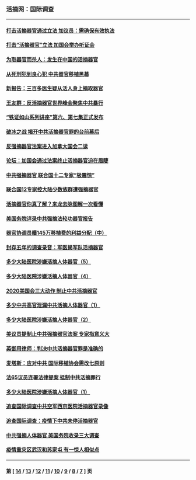 ### 活摘网：国际调查
---
#### [打击活摘器官通过立法 加议员：需确保有效执法](../../pages/nf5947/n13886356.md?03170430) 
#### [打击“活摘器官”立法 加国会举办听证会](../../pages/nf5947/n13869362.md?03170430) 
#### [为取器官而杀人：发生在中国的活摘器官](../../pages/nf5947/n13794731.md?03170430) 
#### [从死刑犯到良心犯 中共器官移植黑幕](../../pages/nf5947/n13764669.md?03170430) 
#### [新报告：三百多医生疑从活人身上摘取器官](../../pages/nf5947/n13703044.md?03170430) 
#### [王友群：反活摘器官世界峰会聚焦中共暴行](../../pages/nf5947/n13250738.md?03170430) 
#### [“铁证如山系列讲座”第六、第七集正式发布](../../pages/nf5947/n13106287.md?03170430) 
#### [破冰之战 揭开中共活摘器官罪的台前幕后](../../pages/nf5947/n13082457.md?03170430) 
#### [反强摘器官法案进入加拿大国会二读](../../pages/nf5947/n13033450.md?03170430) 
#### [论坛：加国会通过法案终止活摘器官迫在眉睫](../../pages/nf5947/n13029839.md?03170430) 
#### [中共强摘器官 联合国十二专家“极震惊”](../../pages/nf5947/n13024313.md?03170430) 
#### [联合国12专家控大陆少数族群遭强摘器官](../../pages/nf5947/n13023877.md?03170430) 
#### [活摘器官你真了解？来龙去脉图解一次看懂](../../pages/nf5947/n13013820.md?03170430) 
#### [美国务院详录中共强摘法轮功器官报告](../../pages/nf5947/n12944519.md?03170430) 
#### [器官协调员曝145万移植费的利益分配（中）](../../pages/nf5947/n12894547.md?03170430) 
#### [封存五年的调查录音：军医揭军队活摘器官](../../pages/nf5947/n12798692.md?03170430) 
#### [多少大陆医院涉嫌活摘人体器官（5）](../../pages/nf5947/n12768383.md?03170430) 
#### [多少大陆医院涉嫌活摘人体器官（4）](../../pages/nf5947/n12664434.md?03170430) 
#### [2020美国会三大动作 制止中共活摘器官](../../pages/nf5947/n12682004.md?03170430) 
#### [多少中共高官泄漏中共活摘人体器官（1）](../../pages/nf5947/n12671234.md?03170430) 
#### [多少大陆医院涉嫌活摘人体器官（2）](../../pages/nf5947/n12655589.md?03170430) 
#### [美议员提制止中共强摘器官法案 专家指意义大](../../pages/nf5947/n12630561.md?03170430) 
#### [英御用律师：判决中共活摘器官罪是准确的](../../pages/nf5947/n12580740.md?03170430) 
#### [麦塔斯：应对中共 国际移植协会需改七原则](../../pages/nf5947/n12514711.md?03170430) 
#### [法65议员连署法律提案 抵制中共活摘罪行](../../pages/nf5947/n12437047.md?03170430) 
#### [多少大陆医院涉嫌活摘人体器官（1）](../../pages/nf5947/n12414284.md?03170430) 
#### [追查国际调查中共空军西京医院活摘器官录像](../../pages/nf5947/n12348837.md?03170430) 
#### [追查国际调查：疫情下中共未停活摘器官](../../pages/nf5947/n12273415.md?03170430) 
#### [中共强摘人体器官 美国务院收录三大调查](../../pages/nf5947/n12181488.md?03170430) 
#### [疫情重灾区武汉和苏家屯 有一惊人相似点](../../pages/nf5947/n12150824.md?03170430) 

---
#### 第 [ [14](./14.md?03170430) / [13](./13.md?03170430) / [12](./12.md?03170430) / [11](./11.md?03170430) / [10](./10.md?03170430) / [9](./9.md?03170430) / [8](./8.md?03170430) / [7](./7.md?03170430) ] 页
